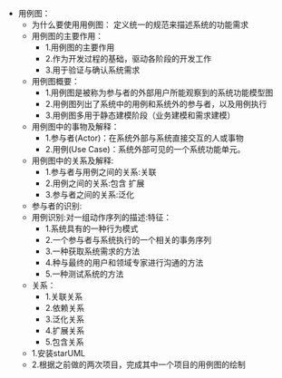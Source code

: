 * 用例图：
     * 为什么要使用用例图： 定义统一的规范来描述系统的功能需求
     * 用例图的主要作用：
       * 1.用例图的主要作用   
       * 2.作为开发过程的基础，驱动各阶段的开发工作
       * 3.用于验证与确认系统需求
     * 用例图概要：
       * 1.用例图是被称为参与者的外部用户所能观察到的系统功能模型图
       * 2.用例图列出了系统中的用例和系统外的参与者，以及用例执行
       * 3.用例图多用于静态建模阶段（业务建模和需求建模）
     * 用例图中的事物及解释：
       * 1.参与者(Actor)：在系统外部与系统直接交互的人或事物
       * 2.用例(Use Case)：系统外部可见的一个系统功能单元。
     * 用例图中的关系及解释:
       * 1.参与者与用例之间的关系:关联
       * 2.用例之间的关系:包含 扩展
       * 3.参与者之间的关系:泛化
     * 参与者的识别:
     * 用例识别:对一组动作序列的描述:特征：
       * 1.系统具有的一种行为模式 
       * 2.一个参与者与系统执行的一个相关的事务序列
       * 3.一种获取系统需求的方法 
       * 4.种与最终的用户和领域专家进行沟通的方法 
       * 5.一种测试系统的方法
     * 关系：
       * 1.关联关系
       * 2.依赖关系
       * 3.泛化关系
       * 4.扩展关系
       * 5.包含关系
     * 1.安装starUML
     * 2.根据之前做的两次项目，完成其中一个项目的用例图的绘制